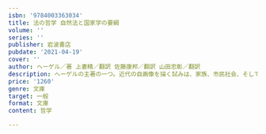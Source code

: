 ```yaml
---
isbn: '9784003363034'
title: 法の哲学 自然法と国家学の要綱
volume: ''
series: ''
publisher: 岩波書店
pubdate: '2021-04-19'
cover: ''
author: ヘーゲル／著 上妻精／翻訳 佐藤康邦／翻訳 山田忠彰／翻訳
description: ヘーゲルの主著の一つ。近代の自画像を描く試みは、家族、市民社会、そして国家へと進む。(全二冊)
price: '1260'
genre: 文庫
target: 一般
format: 文庫
content: 哲学

---
```

